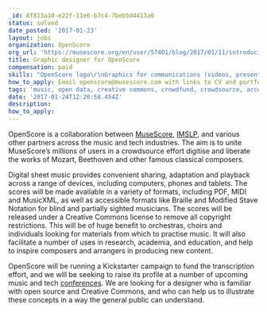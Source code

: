 ```yaml
---
_id: 8f813a10-e22f-11e6-b7c4-7beb5d4413a0
status: solved
date_posted: '2017-01-23'
layout: jobs
organization: OpenScore
org_url: 'https://musescore.org/en/user/57401/blog/2017/01/11/introducing-openscore'
title: Graphic designer for OpenScore
compensation: paid
skills: "OpenScore logo\r\nGraphics for communications (videos, presentations, blog posts, etc.)"
how_to_apply: Email openscore@musescore.com with links to CV and portfolio.
tags: 'music, open data, creative commons, crowdfund, crowdsource, accessibility'
date: '2017-01-24T12:20:58.454Z'
description:
how_to_apply:
---
```

OpenScore is a collaboration between [MuseScore](https://musescore.org/), [IMSLP](http://imslp.org/), and various other partners across the music and tech industries. The aim is to unite MuseScore’s millions of users in a crowdsource effort digitise and liberate the works of Mozart, Beethoven and other famous classical composers.

Digital sheet music provides convenient sharing, adaptation and playback across a range of devices, including computers, phones and tablets. The scores will be made available in a variety of formats, including PDF, MIDI and MusicXML, as well as accessible formats like Braille and Modified Stave Notation for blind and partially sighted musicians. The scores will be released under a Creative Commons license to remove all copyright restrictions. This will be of huge benefit to orchestras, choirs and individuals looking for materials from which to practise music. It will also facilitate a number of uses in research, academia, and education, and help to inspire composers and arrangers in producing new content.

OpenScore will be running a Kickstarter campaign to fund the transcription effort, and we will be seeking to raise its profile at a number of upcoming music and tech [conferences](https://fosdem.org/2017/schedule/event/openscore/). We are looking for a designer who is familiar with open source and Creative Commons, and who can help us to illustrate these concepts in a way the general public can understand.
